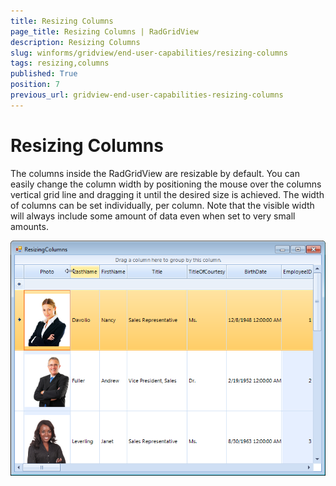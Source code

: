 ```yaml
---
title: Resizing Columns
page_title: Resizing Columns | RadGridView
description: Resizing Columns
slug: winforms/gridview/end-user-capabilities/resizing-columns
tags: resizing,columns
published: True
position: 7
previous_url: gridview-end-user-capabilities-resizing-columns
---
```


# Resizing Columns

The columns inside the RadGridView are resizable by default. You can easily change the column width by positioning the mouse over the columns vertical grid line and dragging it until the desired size is achieved. The width of columns can be set individually, per column. Note that the visible width will always include some amount of data even when set to very small amounts.

![gridview-end-user-capabilities-resizing-columns 001](images/gridview-end-user-capabilities-resizing-columns001.png)
